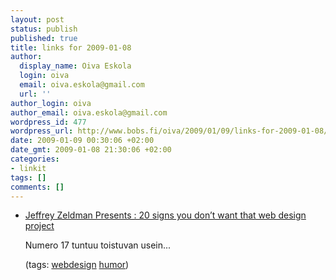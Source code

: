 ```yaml
---
layout: post
status: publish
published: true
title: links for 2009-01-08
author:
  display_name: Oiva Eskola
  login: oiva
  email: oiva.eskola@gmail.com
  url: ''
author_login: oiva
author_email: oiva.eskola@gmail.com
wordpress_id: 477
wordpress_url: http://www.bobs.fi/oiva/2009/01/09/links-for-2009-01-08/
date: 2009-01-09 00:30:06 +02:00
date_gmt: 2009-01-08 21:30:06 +02:00
categories:
- linkit
tags: []
comments: []
---
```

<ul class="delicious">
<li>
<div class="delicious-link"><a href="http://www.zeldman.com/2008/12/04/20-signs-you-dont-want-that-web-design-project/">Jeffrey Zeldman Presents : 20 signs you don&rsquo;t want that web design project</a></div></p>
<div class="delicious-extended">Numero 17 tuntuu toistuvan usein...</div></p>
<div class="delicious-tags">(tags: <a href="http://delicious.com/oiva/webdesign">webdesign</a> <a href="http://delicious.com/oiva/humor">humor</a>)</div><br />
            </li></ul>
